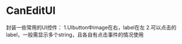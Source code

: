 CanEditUI
=========
封装一些常用的UI控件：
1.UIbutton中image在右，label在左
2.可以点击的label，一般需显示多个string，且各自有点击事件的情况使用
